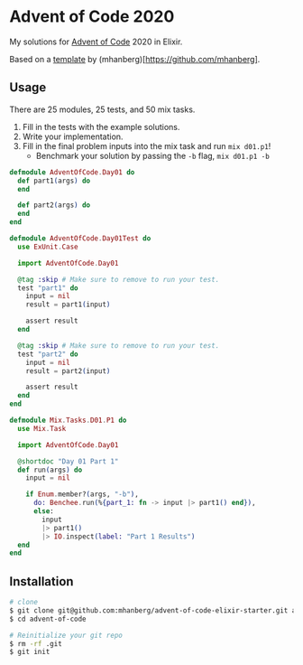 # Advent of Code 2020

My solutions for [Advent of Code](https://www.adventofcode.com) 2020 in Elixir.

Based on a [template](https://github.com/mhanberg/advent-of-code-elixir-starter) by (mhanberg)[https://github.com/mhanberg].

## Usage

There are 25 modules, 25 tests, and 50 mix tasks. 

1. Fill in the tests with the example solutions.
1. Write your implementation.
1. Fill in the final problem inputs into the mix task and run `mix d01.p1`!
    - Benchmark your solution by passing the `-b` flag, `mix d01.p1 -b`

```elixir
defmodule AdventOfCode.Day01 do
  def part1(args) do
  end

  def part2(args) do
  end
end
```

```elixir
defmodule AdventOfCode.Day01Test do
  use ExUnit.Case

  import AdventOfCode.Day01

  @tag :skip # Make sure to remove to run your test.
  test "part1" do
    input = nil 
    result = part1(input)

    assert result
  end

  @tag :skip # Make sure to remove to run your test.
  test "part2" do
    input = nil 
    result = part2(input)

    assert result
  end
end
```

```elixir
defmodule Mix.Tasks.D01.P1 do
  use Mix.Task

  import AdventOfCode.Day01

  @shortdoc "Day 01 Part 1"
  def run(args) do
    input = nil

    if Enum.member?(args, "-b"),
      do: Benchee.run(%{part_1: fn -> input |> part1() end}),
      else:
        input
        |> part1()
        |> IO.inspect(label: "Part 1 Results")
  end
end   
```

## Installation

```bash
# clone
$ git clone git@github.com:mhanberg/advent-of-code-elixir-starter.git advent-of-code
$ cd advent-of-code

# Reinitialize your git repo
$ rm -rf .git
$ git init
```
